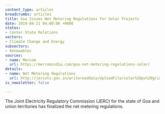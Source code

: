 ```yaml
---
content_type: articles
breadcrumbs: articles
title: Goa Issues Net Metering Regulations for Solar Projects
date: 2019-08-21 04:00:00 +0000
states:
- Center-State Relations
sectors:
- Climate Change and Energy
subsectors:
- Renewables
sources:
- name: Mercom
  url: https://mercomindia.com/goa-net-metering-regulations-solar/
details:
- name: Net Metering Regulations
  url: http://jercuts.gov.in/writereaddata/UploadFile/solar%20pv%20grid%20regulation.pdf
is_newsletter: false

---
```

The Joint Electricity Regulatory Commission (JERC) for the state of Goa and union territories has finalized the net metering regulations.
